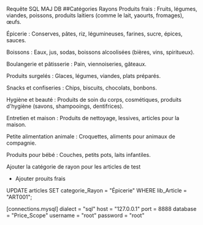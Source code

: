Requête SQL MAJ DB
##Catégories Rayons
Produits frais : Fruits, légumes, viandes, poissons, produits laitiers (comme le lait, yaourts, fromages), œufs.

Épicerie : Conserves, pâtes, riz, légumineuses, farines, sucre, épices, sauces.

Boissons : Eaux, jus, sodas, boissons alcoolisées (bières, vins, spiritueux).

Boulangerie et pâtisserie : Pain, viennoiseries, gâteaux.

Produits surgelés : Glaces, légumes, viandes, plats préparés.

Snacks et confiseries : Chips, biscuits, chocolats, bonbons.

Hygiène et beauté : Produits de soin du corps, cosmétiques, produits d'hygiène (savons, shampooings, dentifrices).

Entretien et maison : Produits de nettoyage, lessives, articles pour la maison.

Petite alimentation animale : Croquettes, aliments pour animaux de compagnie.

Produits pour bébé : Couches, petits pots, laits infantiles.

Ajouter la catégorie de rayon pour les articles de test

- Ajouter prouits frais

UPDATE articles
SET categorie_Rayon = "Épicerie"
WHERE lib_Article = "ART001";

[connections.mysql]
dialect = "sql"
host = "127.0.0.1"
port = 8888
database = "Price_Scope"
username = "root"
password = "root"
